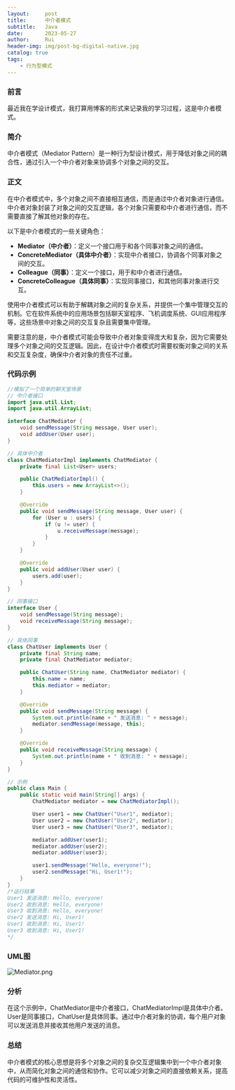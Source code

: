 ```yaml
---
layout:     post
title:      中介者模式
subtitle:   Java
date:       2023-05-27
author:     Rui
header-img: img/post-bg-digital-native.jpg
catalog: true
tags:
    - 行为型模式
---
```

### 前言
最近我在学设计模式，我打算用博客的形式来记录我的学习过程，这是中介者模式。
### 简介
中介者模式（Mediator Pattern）是一种行为型设计模式，用于降低对象之间的耦合性，通过引入一个中介者对象来协调多个对象之间的交互。
### 正文

在中介者模式中，多个对象之间不直接相互通信，而是通过中介者对象进行通信。中介者对象封装了对象之间的交互逻辑，各个对象只需要和中介者进行通信，而不需要直接了解其他对象的存在。

以下是中介者模式的一些关键角色：

- **Mediator（中介者）**：定义一个接口用于和各个同事对象之间的通信。
- **ConcreteMediator（具体中介者）**：实现中介者接口，协调各个同事对象之间的交互。
- **Colleague（同事）**：定义一个接口，用于和中介者进行通信。
- **ConcreteColleague（具体同事）**：实现同事接口，和其他同事对象进行交互。

使用中介者模式可以有助于解耦对象之间的复杂关系，并提供一个集中管理交互的机制。它在软件系统中的应用场景包括聊天室程序、飞机调度系统、GUI应用程序等，这些场景中对象之间的交互复杂且需要集中管理。

需要注意的是，中介者模式可能会导致中介者对象变得庞大和复杂，因为它需要处理多个对象之间的交互逻辑。因此，在设计中介者模式时需要权衡对象之间的关系和交互复杂度，确保中介者对象的责任不过重。


### 代码示例
```java
//模拟了一个简单的聊天室场景
// 中介者接口
import java.util.List;
import java.util.ArrayList;

interface ChatMediator {
    void sendMessage(String message, User user);
    void addUser(User user);
}

// 具体中介者
class ChatMediatorImpl implements ChatMediator {
    private final List<User> users;

    public ChatMediatorImpl() {
        this.users = new ArrayList<>();
    }

    @Override
    public void sendMessage(String message, User user) {
        for (User u : users) {
            if (u != user) {
                u.receiveMessage(message);
            }
        }
    }

    @Override
    public void addUser(User user) {
        users.add(user);
    }
}

// 同事接口
interface User {
    void sendMessage(String message);
    void receiveMessage(String message);
}

// 具体同事
class ChatUser implements User {
    private final String name;
    private final ChatMediator mediator;

    public ChatUser(String name, ChatMediator mediator) {
        this.name = name;
        this.mediator = mediator;
    }

    @Override
    public void sendMessage(String message) {
        System.out.println(name + " 发送消息: " + message);
        mediator.sendMessage(message, this);
    }

    @Override
    public void receiveMessage(String message) {
        System.out.println(name + " 收到消息: " + message);
    }
}

// 示例
public class Main {
    public static void main(String[] args) {
        ChatMediator mediator = new ChatMediatorImpl();

        User user1 = new ChatUser("User1", mediator);
        User user2 = new ChatUser("User2", mediator);
        User user3 = new ChatUser("User3", mediator);

        mediator.addUser(user1);
        mediator.addUser(user2);
        mediator.addUser(user3);

        user1.sendMessage("Hello, everyone!");
        user2.sendMessage("Hi, User1!");
    }
}
/*运行结果
User1 发送消息: Hello, everyone!
User2 收到消息: Hello, everyone!
User3 收到消息: Hello, everyone!
User2 发送消息: Hi, User1!
User1 收到消息: Hi, User1!
User3 收到消息: Hi, User1!
*/

```
### UML图
![Mediator.png](https://i.postimg.cc/2j1NCS0W/Mediator.png)

### 分析
在这个示例中，ChatMediator是中介者接口，ChatMediatorImpl是具体中介者。User是同事接口，ChatUser是具体同事。通过中介者对象的协调，每个用户对象可以发送消息并接收其他用户发送的消息。
### 总结
中介者模式的核心思想是将多个对象之间的复杂交互逻辑集中到一个中介者对象中，从而简化对象之间的通信和协作。它可以减少对象之间的直接依赖关系，提高代码的可维护性和灵活性。

